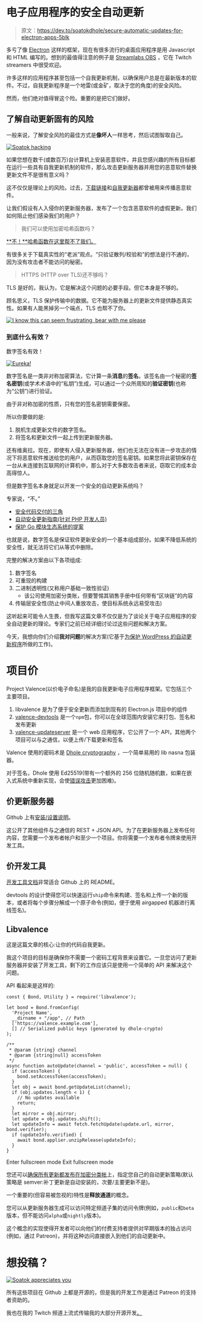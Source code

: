 # 电子应用程序的安全自动更新

> 原文：<https://dev.to/soatokdhole/secure-automatic-updates-for-electron-apps-5blk>

多亏了像 [Electron](https://electronjs.org) 这样的框架，现在有很多流行的桌面应用程序是用 Javascript 和 HTML 编写的。想到的最值得注意的例子是 [Streamlabs OBS](https://streamlabs.com/streamlabs-obs) ，它在 Twitch streamers 中很受欢迎。

许多这样的应用程序甚至包括一个自我更新机制，以确保用户总是在最新版本的软件。不过，自我更新程序是一个地雷(或金矿，取决于您的角度)的安全风险。

然而，他们绝对值得冒这个险。重要的是把它们做好。

## 了解自动更新固有的风险

一般来说，了解安全风险的最佳方式是**像坏人**一样思考，然后试图智取自己。

[![Soatok hacking](img/cdca998f0327a489ade47551d82df17a.png)](https://res.cloudinary.com/practicaldev/image/fetch/s--OTwsjVYs--/c_limit%2Cf_auto%2Cfl_progressive%2Cq_auto%2Cw_880/https://soatok.com/static/stickers/Soatok_STICKERPACK-HACKER.png)

如果您想在数千(或数百万)台计算机上安装恶意软件，并且您感兴趣的所有目标都在运行一些具有自我更新机制的软件，那么攻击更新服务器并用您的恶意软件替换更新文件不是很有意义吗？

这不仅仅是理论上的风险。过去，[下载链接](https://www.bleepingcomputer.com/news/security/hacker-compromised-official-phpbb-download-links)和[自我更新器](https://www.theregister.co.uk/2017/06/28/petya_notpetya_ransomware/)都曾被用来传播恶意软件。

让我们假设有人入侵你的更新服务器，发布了一个包含恶意软件的虚假更新。我们如何阻止他们感染我们的用户？

> 我们可以使用加密哈希函数吗？

[**不！**哈希函数在这里帮不了我们。](https://dev.to/paragonie/you-wouldnt-base64-a-password-cryptography-terms-and-concepts-for-developers#download-verification)

有很多关于下载真实性的“老派”观点。“只验证散列/校验和”的想法是行不通的，因为没有攻击者不能访问的秘密。

> HTTPS (HTTP over TLS)还不够吗？

TLS 是好的，我认为，它是解决这个问题的必要手段。但它本身是不够的。

顾名思义，TLS 保护传输中的数据。它不能为服务器上的更新文件提供静态真实性。如果有人能黑掉另一个端点，TLS 也帮不了你。

[![I know this can seem frustrating, bear with me please](img/303b21b64112e645daa5f6df9dc25eb4.png)](https://res.cloudinary.com/practicaldev/image/fetch/s--kdu-hfpA--/c_limit%2Cf_auto%2Cfl_progressive%2Cq_auto%2Cw_880/https://soatok.com/static/stickers/Soatok_STICKERPACK-FACEPAW.png)

### 到底什么有效？

数字签名有效！

[![Eureka!](img/a42aed736726c3973f90584b0b3fb85b.png)](https://res.cloudinary.com/practicaldev/image/fetch/s--brJ2fSlD--/c_limit%2Cf_auto%2Cfl_progressive%2Cq_auto%2Cw_880/https://soatok.com/static/emotes/idea.png)

数字签名是一类非对称加密算法，它计算一条**消息**的**签名**，该签名由一个秘密的**签名密钥**(或学术术语中的“私钥”)生成，可以通过一个众所周知的**验证密钥**(也称为“公钥”)进行验证。

由于非对称加密的性质，只有您的签名密钥需要保密。

所以你要做的是:

1.  脱机生成更新文件的数字签名。
2.  将签名和更新文件一起上传到更新服务器。

还有维奥拉。现在，即使有人侵入更新服务器，他们也无法在没有进一步攻击的情况下将恶意软件推送给您的用户，从而窃取您的签名密钥。如果您将此密钥保存在一台从未连接到互联网的计算机中，那么对于大多数攻击者来说，窃取它的成本会高得惊人。

但是数字签名本身就足以开发一个安全的自动更新系统吗？

专家说，“不。”

*   [安全代码交付的三角](https://defuse.ca/triangle-of-secure-code-delivery.htm)
*   [自动安全更新指南(针对 PHP 开发人员)](https://paragonie.com/blog/2016/10/guide-automatic-security-updates-for-php-developers)
*   [保护 Go 模块生态系统的提案](https://go.googlesource.com/proposal/+/master/design/25530-sumdb.md)

也就是说，数字签名是保证软件更新安全的一个基本组成部分。如果不降低系统的安全性，就无法将它们从等式中删除。

完整的解决方案由以下各项组成:

1.  数字签名
2.  可重现的构建
3.  二进制透明性(又称用户基础一致性验证)
    *   该公司使用加密分类账，但要警惕其销售手册中任何带有“区块链”的内容
4.  传输层安全性(防止中间人重放攻击，使目标系统永远易受攻击)

这听起来可能令人生畏，但我写这篇文章不仅仅是为了谈论关于电子应用程序的安全自动更新的理论。专家们之前已经详细讨论过这些问题和解决方案。

今天，我想向你们介绍**我对问题**的解决方案(它基于[为保护 WordPress 的自动更新程序](https://core.trac.wordpress.org/ticket/39309)所做的工作)。

# 项目价

Project Valence(以价电子命名)是我的自我更新电子应用程序框架。它包括三个主要项目。

1.  libvalence 是为了便于安全更新而添加到现有的 Electron.js 项目中的组件
2.  [valence-devtools](https://github.com/soatok/valence-devtools) 是一个`npm`包，你可以在全球范围内安装它来打包、签名和发布更新
3.  [valence-updateserver](https://github.com/soatok/valence-updateserver) 是一个 web 应用程序，它公开了一个 API，其他两个项目可以与之通信，以便上传/下载更新和签名

Valence 使用的密码术是 [Dhole cryptography](https://dholecrypto.com) ，一个简单易用的 lib nasna 包装器。

对于签名，Dhole 使用 Ed25519(带有一个额外的 256 位随机随机数，如果在嵌入式系统中重新实现，会使[错误攻击](https://research.kudelskisecurity.com/2017/10/04/defeating-eddsa-with-faults/)更加困难)。

## 价更新服务器

Github 上有[安装/设置说明](https://github.com/soatok/valence-updateserver#install--setup-instructions)。

这公开了其他组件与之通信的 REST + JSON API。为了在更新服务器上发布任何内容，您需要一个发布者帐户和至少一个项目。你将需要一个发布者令牌来使用开发工具。

## 价开发工具

[开发工具文档](https://github.com/soatok/valence-devtools#valence-dev-tools)非常适合 Github 上的 README。

devtools 的设计使得您可以快速运行`ship`命令来构建、签名和上传一个新的版本，或者将每个步骤分解成一个原子命令(例如，便于使用 airgapped 机器进行离线签名)。

## Libvalence

这是这篇文章的核心:让你的代码自我更新。

我这个项目的目标是确保你不需要一个密码工程背景来设置它。一旦您访问了更新服务器并安装了开发工具，剩下的工作应该只是使用一个简单的 API 来解决这个问题。

API 看起来是这样的:

```
const { Bond, Utility } = require('libvalence');

let bond = Bond.fromConfig(
  'Project Name',
  __dirname + "/app", // Path
  ['https://valence.example.com'],
  [] // Serialized public keys (generated by dhole-crypto)
);

/**
 * @param {string} channel
 * @param {string|null} accessToken
 */
async function autoUpdate(channel = 'public', accessToken = null) {
  if (accessToken) {
    bond.setAccessToken(accessToken);
  }
  let obj = await bond.getUpdateList(channel);
  if (obj.updates.length < 1) {
    // No updates available
    return;
  }
  let mirror = obj.mirror;
  let update = obj.updates.shift();
  let updateInfo = await fetch.fetchUpdate(update.url, mirror, bond.verifier);
  if (updateInfo.verified) {
    await bond.applier.unzipRelease(updateInfo);
  }
} 
```

Enter fullscreen mode Exit fullscreen mode

您还可以[确保所有更新都发布在加密分类帐](https://github.com/soatok/libvalence#usage)上，指定您自己的自动更新策略(默认策略是 semver:补丁更新是自动安装的，次要/主要更新不是)。

一个重要的(但容易被忽视的)特性是**释放通道**的概念。

您可以从更新服务器生成可以访问特定频道子集的访问令牌(例如，`public`和`beta`版本，但不能访问`alpha`或`nightly`版本)。

这个概念的实现使得开发者可以向他们的付费支持者提供对早期版本的独占访问(例如，通过 Patreon)，并将这种访问直接嵌入到他们的自动更新中。

# 想投稿？

[![Soatok appreciates you](img/f9b24a6367832d81fb760109453d6127.png)](https://res.cloudinary.com/practicaldev/image/fetch/s--6mGigYYi--/c_limit%2Cf_auto%2Cfl_progressive%2Cq_auto%2Cw_880/https://soatok.com/static/stickers/Soatok_STICKERPACK-HEART.png)

所有这些项目在 Github 上都是开源的，但是我的开发工作是通过 Patreon 的支持者资助的。

我也在我的 Twitch 频道上流式传输我的大部分开源开发[。](https://www.twitch.tv/soatok)